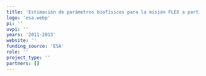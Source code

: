 ```yaml
---
title: 'Estimación de parámetros biofísicos para la misión FLEX a partir de Sentinel-3'
logo: 'esa.webp'
pi: ''
uvpi: ''
years: '2011-2013'
website: ''
funding_source: 'ESA'
role: ''
project_type: ''
partners: []
---
```

